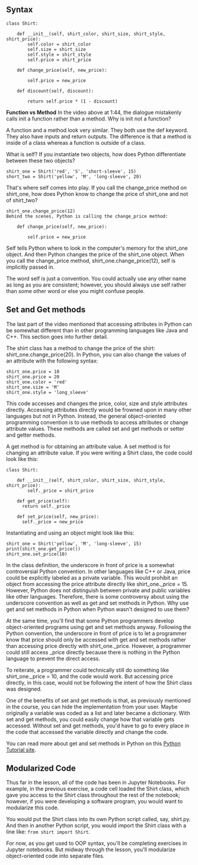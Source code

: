 ## Syntax

```
class Shirt:

    def __init__(self, shirt_color, shirt_size, shirt_style, shirt_price):
        self.color = shirt_color
        self.size = shirt_size
        self.style = shirt_style
        self.price = shirt_price
    
    def change_price(self, new_price):
    
        self.price = new_price
        
    def discount(self, discount):

        return self.price * (1 - discount)
```

**Function vs Method**
In the video above at 1:44, the dialogue mistakenly calls init a function rather than a method. Why is init not a function?

A function and a method look very similar. They both use the def keyword. They also have inputs and return outputs. The difference is that a method is inside of a class whereas a function is outside of a class.

What is self?
If you instantiate two objects, how does Python differentiate between these two objects?

```
shirt_one = Shirt('red', 'S', 'short-sleeve', 15)
short_two = Shirt('yellow', 'M', 'long-sleeve', 20)
```

That's where self comes into play. If you call the change_price method on shirt_one, how does Python know to change the price of shirt_one and not of shirt_two?

```
shirt_one.change_price(12)
Behind the scenes, Python is calling the change_price method:

    def change_price(self, new_price):

        self.price = new_price
```

Self tells Python where to look in the computer's memory for the shirt_one object. And then Python changes the price of the shirt_one object. When you call the change_price method, shirt_one.change_price(12), self is implicitly passed in.

The word self is just a convention. You could actually use any other name as long as you are consistent; however, you should always use self rather than some other word or else you might confuse people.

## Set and Get methods
The last part of the video mentioned that accessing attributes in Python can be somewhat different than in other programming languages like Java and C++. This section goes into further detail.

The shirt class has a method to change the price of the shirt: shirt_one.change_price(20). In Python, you can also change the values of an attribute with the following syntax:

```
shirt_one.price = 10
shirt_one.price = 20
shirt_one.color = 'red'
shirt_one.size = 'M'
shirt_one.style = 'long_sleeve'
```

This code accesses and changes the price, color, size and style attributes directly. Accessing attributes directly would be frowned upon in many other languages but not in Python. Instead, the general object-oriented programming convention is to use methods to access attributes or change attribute values. These methods are called set and get methods or setter and getter methods.

A get method is for obtaining an attribute value. A set method is for changing an attribute value. If you were writing a Shirt class, the code could look like this:

```
class Shirt:

    def __init__(self, shirt_color, shirt_size, shirt_style, shirt_price):
        self._price = shirt_price

    def get_price(self):
      return self._price

    def set_price(self, new_price):
      self._price = new_price
```

Instantiating and using an object might look like this:

```
shirt_one = Shirt('yellow', 'M', 'long-sleeve', 15)
print(shirt_one.get_price())
shirt_one.set_price(10)
```

In the class definition, the underscore in front of price is a somewhat controversial Python convention. In other languages like C++ or Java, price could be explicitly labeled as a private variable. This would prohibit an object from accessing the price attribute directly like shirt_one._price = 15. However, Python does not distinguish between private and public variables like other languages. Therefore, there is some controversy about using the underscore convention as well as get and set methods in Python. Why use get and set methods in Python when Python wasn't designed to use them?

At the same time, you'll find that some Python programmers develop object-oriented programs using get and set methods anyway. Following the Python convention, the underscore in front of price is to let a programmer know that price should only be accessed with get and set methods rather than accessing price directly with shirt_one._price. However, a programmer could still access _price directly because there is nothing in the Python language to prevent the direct access.

To reiterate, a programmer could technically still do something like shirt_one._price = 10, and the code would work. But accessing price directly, in this case, would not be following the intent of how the Shirt class was designed.

One of the benefits of set and get methods is that, as previously mentioned in the course, you can hide the implementation from your user. Maybe originally a variable was coded as a list and later became a dictionary. With set and get methods, you could easily change how that variable gets accessed. Without set and get methods, you'd have to go to every place in the code that accessed the variable directly and change the code.

You can read more about get and set methods in Python on this [Python Tutorial site](https://www.python-course.eu/python3_properties.php).


## Modularized Code

Thus far in the lesson, all of the code has been in Jupyter Notebooks. For example, in the previous exercise, a code cell loaded the Shirt class, which gave you access to the Shirt class throughout the rest of the notebook; however, if you were developing a software program, you would want to modularize this code.

You would put the Shirt class into its own Python script called, say, shirt.py. And then in another Python script, you would import the Shirt class with a line like: `from shirt import Shirt`.

For now, as you get used to OOP syntax, you'll be completing exercises in Jupyter notebooks. But midway through the lesson, you'll modularize object-oriented code into separate files.